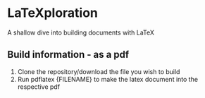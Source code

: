 # LaTeXploration
A shallow dive into building documents with LaTeX

## Build information - as a pdf
1. Clone the repository/download the file you wish to build
2. Run pdflatex {FILENAME} to make the latex document into the respective pdf
